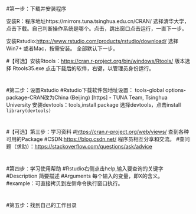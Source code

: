 #第一步：下载并安装程序  

安装R：程序地址https://mirrors.tuna.tsinghua.edu.cn/CRAN/ 选择清华大学，点击下载。自己判断操作系统是哪个。点击，跳出窗口点击运行，一直下一步。

安装Rstudio:https://www.rstudio.com/products/rstudio/download/ 选择Win7+ 或者Mac，按需安装。 全部默认下一步。


#【可选】安装Rtools：https://cran.r-project.org/bin/windows/Rtools/ 版本选择 Rtools35.exe 点击下载后的软件，右键，以管理员身份运行。
#
#
#
#
#第二步：设置Rstudio
#Rstudio下载软件包地址设置： tools-global options-package-CRAN改为China (Beijing) [https] - TUNA Team, Tsinghua University
安装devtools：tools,install package 选择devtools，点击install
```library(devtools)```
#
#
#【可选】第三步：学习资料
#https://cran.r-project.org/web/views/ 查到各种可用的Package
#CSDN:https://blog.csdn.net/ 程序员相互分享和交流。
#查问题（求助）：https://stackoverflow.com/questions/ask/advice
#
#
#第四步：学习使用帮助
#Rstudio右侧点击help,输入要查询的关键字
#Description 简要描述
#Arguments 每个输入的变量，即X的含义。
#example：可直接拷贝到左侧命令执行窗口执行。
#
#
#第五步：找到自己的工作目录
